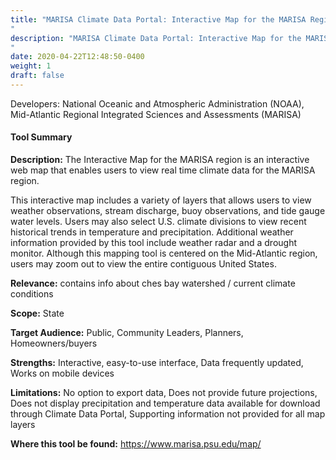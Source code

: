 ```yaml
---
title: "MARISA Climate Data Portal: Interactive Map for the MARISA Region
"
description: "MARISA Climate Data Portal: Interactive Map for the MARISA Region
"
date: 2020-04-22T12:48:50-0400
weight: 1
draft: false
---
```

Developers: National Oceanic and Atmospheric Administration (NOAA), Mid-Atlantic Regional Integrated Sciences and Assessments (MARISA)

#### Tool Summary
**Description:** The Interactive Map for the MARISA region is an interactive web map that enables users to view real time climate data for the MARISA region.

This interactive map includes a variety of layers that allows users to view weather observations, stream discharge, buoy observations, and tide gauge water levels. Users may also select U.S. climate divisions to view recent historical trends in temperature and precipitation. Additional weather information provided by this tool include weather radar and a drought monitor. Although this mapping tool is centered on the Mid-Atlantic region, users may zoom out to view the entire contiguous United States.

**Relevance:** contains info about ches bay watershed / current climate conditions

**Scope:** State

**Target Audience:** Public, Community Leaders, Planners, Homeowners/buyers

**Strengths:** Interactive, easy-to-use interface, Data frequently updated, Works on mobile devices

**Limitations:** No option to export data, Does not provide future projections, Does not display precipitation and temperature data available for download through Climate Data Portal, Supporting information not provided for all map layers

**Where this tool be found:** https://www.marisa.psu.edu/map/
